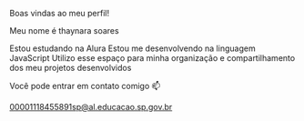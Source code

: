 Boas vindas ao meu perfil!

Meu nome é thaynara soares

Estou estudando na Alura
Estou me desenvolvendo na linguagem JavaScript
Utilizo esse espaço para minha organização e compartilhamento dos meu projetos desenvolvidos

Você pode entrar em contato comigo 📫

00001118455891sp@al.educacao.sp.gov.br
